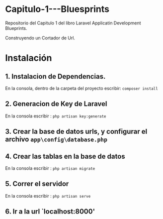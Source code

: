 Capitulo-1---Bluesprints
========================

Repositorio del Capitulo 1 del libro Laravel Applicatin Development Blueprints.

Construyendo un Cortador de Url.

# Instalación

## 1. Instalacion de Dependencias.

En la consola, dentro de la carpeta del proyecto escribir: `composer install`

## 2. Generacion de Key de Laravel

En la consola escribir : `php artisan key:generate`

## 3. Crear la base de datos urls, y configurar el archivo `app\config\database.php`

## 4. Crear las tablas en la base de datos

En la consola escribir : `php artisan migrate`

## 5. Correr el servidor

En la consola escribir : `php artisan serve`

## 6. Ir a la url `localhost:8000'